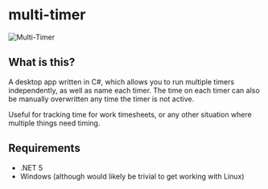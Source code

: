 # multi-timer

![Multi-Timer](https://raw.githubusercontent.com/Syndallic/multi-timer/main/.github/images/multi-timer-screenshot.png)

## What is this?

A desktop app written in C#, which allows you to run multiple timers independently, as well as name each timer. The time on each timer can also be manually overwritten any time the timer is not active. 

Useful for tracking time for work timesheets, or any other situation where multiple things need timing. 

## Requirements

- .NET 5
- Windows (although would likely be trivial to get working with Linux)
